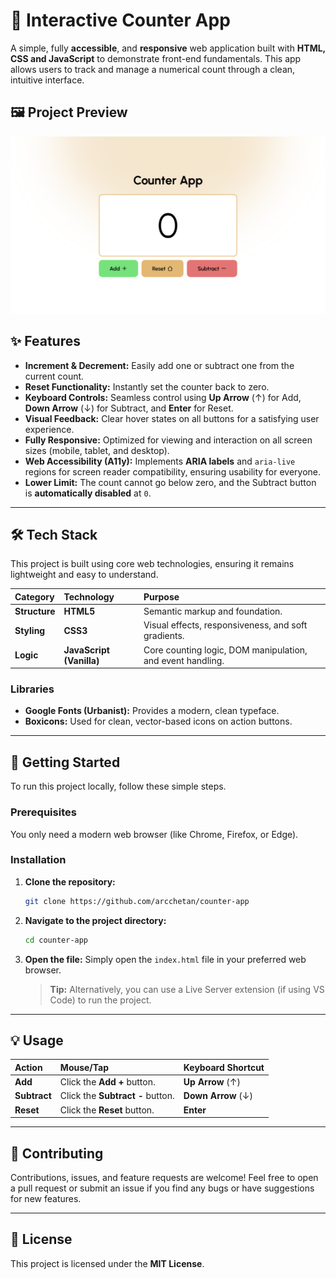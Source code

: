 # 🔢 Interactive Counter App

A simple, fully **accessible**, and **responsive** web application built with **HTML, CSS and JavaScript** to demonstrate front-end fundamentals. This app allows users to track and manage a numerical count through a clean, intuitive interface.

## 🖼️ Project Preview
![Counter App Preview Screenshot](Preview.png)

## ✨ Features

* **Increment & Decrement:** Easily add one or subtract one from the current count.
* **Reset Functionality:** Instantly set the counter back to zero.
* **Keyboard Controls:** Seamless control using **Up Arrow** ($\uparrow$) for Add, **Down Arrow** ($\downarrow$) for Subtract, and **Enter** for Reset.
* **Visual Feedback:** Clear hover states on all buttons for a satisfying user experience.
* **Fully Responsive:** Optimized for viewing and interaction on all screen sizes (mobile, tablet, and desktop).
* **Web Accessibility (A11y):** Implements **ARIA labels** and `aria-live` regions for screen reader compatibility, ensuring usability for everyone.
* **Lower Limit:** The count cannot go below zero, and the Subtract button is **automatically disabled** at `0`.

---

## 🛠️ Tech Stack

This project is built using core web technologies, ensuring it remains lightweight and easy to understand.

| Category | Technology | Purpose |
| :--- | :--- | :--- |
| **Structure** | **HTML5** | Semantic markup and foundation. |
| **Styling** | **CSS3** | Visual effects, responsiveness, and soft gradients. |
| **Logic** | **JavaScript (Vanilla)** | Core counting logic, DOM manipulation, and event handling. |

### Libraries

* **Google Fonts (Urbanist):** Provides a modern, clean typeface.
* **Boxicons:** Used for clean, vector-based icons on action buttons.

---

## 🚀 Getting Started

To run this project locally, follow these simple steps.

### Prerequisites

You only need a modern web browser (like Chrome, Firefox, or Edge).

### Installation

1.  **Clone the repository:**
    ```bash
    git clone https://github.com/arcchetan/counter-app
    ```
2.  **Navigate to the project directory:**
    ```bash
    cd counter-app
    ```
3.  **Open the file:**
    Simply open the `index.html` file in your preferred web browser.

    > **Tip:** Alternatively, you can use a Live Server extension (if using VS Code) to run the project.

---

## 💡 Usage

| Action | Mouse/Tap | Keyboard Shortcut |
| :--- | :--- | :--- |
| **Add** | Click the **Add +** button. | **Up Arrow** ($\uparrow$) |
| **Subtract** | Click the **Subtract -** button. | **Down Arrow** ($\downarrow$) |
| **Reset** | Click the **Reset** button. | **Enter** |

---

## 🤝 Contributing

Contributions, issues, and feature requests are welcome! Feel free to open a pull request or submit an issue if you find any bugs or have suggestions for new features.

---

## 📄 License

This project is licensed under the **MIT License**.

